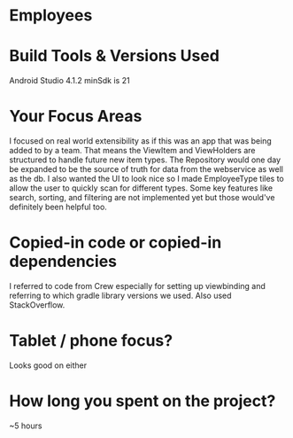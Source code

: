 # Employees

# Build Tools & Versions Used
Android Studio 4.1.2
minSdk is 21

# Your Focus Areas
I focused on real world extensibility as if this was an app that was being added to by a team.
That means the ViewItem and ViewHolders are structured to handle future new item types. The Repository
would one day be expanded to be the source of truth for data from the webservice as well as the db.
I also wanted the UI to look nice so I made EmployeeType tiles to allow the user to quickly scan
for different types. Some key features like search, sorting, and filtering are not implemented
yet but those would've definitely been helpful too.

# Copied-in code or copied-in dependencies
I referred to code from Crew especially for setting up viewbinding and referring to which gradle library
versions we used. Also used StackOverflow.

# Tablet / phone focus?
Looks good on either

# How long you spent on the project?
~5 hours